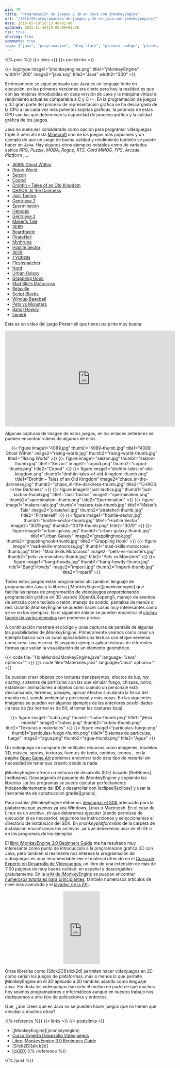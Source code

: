 ```yaml
---
pid: 79
title: "Programación de juegos y 3D en Java con jMonkeyEngine"
url: "/2015/05/programacion-de-juegos-y-3d-en-java-con-jmonkeyengine/"
date: 2015-05-09T10:18:40+02:00
updated: 2015-11-10T19:00:00+01:00
rss: true
sharing: true
comments: true
tags: ["java", "programacion", "blog-stack", "planeta-codigo", "planeta-linux"]
---
```


{{% post %}}
{{< links >}}
{{< postslinks >}}

{{< logotype image1="jmonkeyengine.png" title1="jMonkeyEngine" width1="200" image2="java.svg" title2="Java" width2="200" >}}

Erróneamente se sigue pensado que Java es un lenguaje lento en ejecución, en las primeras versiones era cierto pero hoy la realidad es que con las mejoras introducidas en cada versión de Java y la máquina virtual el rendimiento actual es comparable a C y C++. En la programación de juegos y 3D gran parte del proceso de representación gráfica se ha descargado de la CPU a las cada vez más potentes tarjetas gráficas, la potencia de estas GPU son las que determinan la capacidad de proceso gráfico y la calidad gráfica de los juegos.

Java no suele ser considerado como opción para programar videojuegos triple A pero ahí está [Minecraft](https://minecraft.net/) uno de los juegos más populares y un ejemplo de que un juego de buena calidad y rendimiento también se puede hacer en Java. Hay algunos otros ejemplos notables como de variados estilos _RPG_, _Puzzle_, _MOBA_, _Rogue_, _RTS_, _Card MMOG_, _FPS_, _Arcade_, _Platform_ ,...:

* [4089: Ghost Within](http://store.steampowered.com/app/329770/)
* [Rising World](https://www.rising-world.net/)
* [Seizon](https://play.google.com/store/apps/details?id=com.rampage.seizon)
* [Copod](http://herebeben.com/copod)
* [Drohtin – Tales of an Old Kingdom](http://drohtin.org/)
* [CHAOS: In the Darkness](http://4realms.net/News/)
* [Just Tactics](https://www.indiedb.com/games/just-tactics/)
* [Gentrieve 2](https://gentrieve.wordpress.com/)
* [Spermination](http://steamcommunity.com/sharedfiles/filedetails/?id=354610327)
* [Herodex](http://www.indiedb.com/games/herodex)
* [Gentrieve 2](https://gentrieve.wordpress.com/)
* [Maker’s Tale](https://www.indiedb.com/games/makers-tale/videos)
* [3089](http://store.steampowered.com/app/263360/)
* [Boardtastic](http://boardtastic.com/)
* [PirateHell](http://store.steampowered.com/app/321080)
* [Mythruna](http://mythruna.com/)
* [Hostile Sector](http://mindemia.com/hostilesector/)
* [3079](http://store.steampowered.com/app/259620/)
* [TYGRON](https://www.tygron.com/)
* [Fleshsnatcher](https://sourceforge.net/projects/fleshsnatcher/)
* [Nord](http://nordgame.com/)
* [Urban Galaxy](https://www.urbangalaxyonline.com/)
* [Grappling Hook](https://ghook.speedrungames.com/)
* [Mad Skills Motocross](http://www.madskillsmx.com/)
* [Betaville](http://betaville.net/)
* [Script Blocks](http://scriptblocks.com/)
* [Windup Baseball](http://jmonkeyengine.org/project/windup-baseball/)
* [Pets vs Monsters](https://www.petsvsmonsters.com/)
* [Bang! Howdy](http://www.banghowdy.com/)
* [Imperii](http://jmonkeyengine.org/project/imperii/)

Este es un vídeo del juego PirateHell que tiene una pinta muy buena:

<div class="media" style="text-align: center;">
	<iframe width="560" height="315" src="https://www.youtube.com/embed/ODjq7IUkwUg" frameborder="0" allowfullscreen></iframe>
</div>

Algunas capturas de imagen de estos juegos, en los enlaces anteriores se pueden encontrar vídeos de algunos de ellos.

<div class="media" style="text-align: center;">
	{{< figure
    	image1="4089.jpg" thumb1="4089-thumb.jpg" title1="4089: Ghost Within"
    	image2="rising-world.jpg" thumb2="rising-world-thumb.jpg" title2="Rising World" >}}
	{{< figure
    	image1="seizon.jpg" thumb1="seizon-thumb.jpg" title1="Seizon"
    	image2="copod.png" thumb2="copod-thumb.png" title2="Copod" >}}
	{{< figure
    	image1="drohtin-tales-of-old-kingdom.png" thumb1="drohtin-tales-of-old-kingdom-thumb.png" title1="Drohtin – Tales of an Old Kingdom"
    	image2="chaos_in-the-darkness.jpg" thumb2="chaos_in-the-darkness-thumb.jpg" title2="CHAOS: In the Darkness" >}}
	{{< figure
    	image1="just-tactics.jpg" thumb1="just-tactics-thumb.jpg" title1="Just Tactics"
    	image2="spermination.png" thumb2="spermination-thumb.png" title2="Spermination" >}}
	{{< figure
    	image1="makers-tale.jpg" thumb1="makers-tale-thumb.jpg" title1="Maker’s Tale"
    	image2="piratehell.jpg" thumb2="piratehell-thumb.jpg" title2="PirateHell" >}}
	{{< figure
    	image1="hostile-sector.jpg" thumb1="hostile-sector-thumb.jpg" title1="Hostile Sector"
    	image2="3079.png" thumb2="3079-thumb.png" title2="3079" >}}
	{{< figure
    	image1="urban-galaxy.jpg" thumb1="urban-galaxy-thumb.jpg" title1="Urban Galaxy"
    	image2="grapplinghook.jpg" thumb2="grapplinghook-thumb.jpg" title2="Grappling Hook" >}}
	{{< figure
    	image1="mad-skills-motocross.jpg" thumb1="mad-skills-motocross-thumb.jpg" title1="Mad Skills Motocross"
    	image2="pets-vs-monsters.jpg" thumb2="pets-vs-monsters-thumb.jpg" title2="Pets vs Monsters" >}}
	{{< figure
    	image1="bang-howdy.jpg" thumb1="bang-howdy-thumb.jpg" title1="Bang! Howdy"
    	image2="imperii.jpg" thumb2="imperii-thumb.jpg" title2="Imperii" >}}
</div>

Todos estos juegos están programados utilizando el lenguaje de programación Java y la librería [jMonkeyEngine][jmonkeyengine] que facilita las tareas de programación de videojuegos proporcionando programación gráfica en 3D usando [OpenGL][opengl], manejo de eventos de entrada como teclado o ratón, manejo de sonido, pantallas de menús o red. Usando jMonkeyEngine se pueden hacer cosas muy interesantes como se ve en los ejemplos. En el siguiente enlace se pueden encontrar el [código fuente de varios ejemplos](https://github.com/jMonkeyEngine/BookSamples/tree/master/src) que podemos probar.

A continuación mostraré el código y unas capturas de pantalla de algunas las posibilidades de jMonkeyEngine. Primeramente veamos como crear un ejemplo básico con un cubo aplicándole una textura con el que veremos como crear una escena. El segundo ejemplo aplica texturas de diferentes formas que varían la visualización de un elemento geométrico.

{{< code file="HolaMundoJMonkeyEngine.java" language="Java" options="" >}}
{{< code file="Materiales.java" language="Java" options="" >}}

Se pueden crear objetos con texturas transparentes, efectos de luz, _ray casting_, sistemas de partículas con las que simular fuego, chispas, polvo, establecer animaciones a objetos como cuando un personaje está descansando, terrenos, paisajes, aplicar efectos simulando la física del mundo real, sonido ambiental y posicional y más cosas. En las siguientes imágenes se pueden ver algunos ejemplos de las anteriores posibilidades (la tasa de _fps_ normal es de 60, al tomar las capturas baja).

<div class="media" style="text-align: center;">
	{{< figure
    	image1="cubo.png" thumb1="cubo-thumb.png" title1="¡Hola mundo!"
    	image2="cubos.png" thumb2="cubos-thumb.png" title2="Texturas y materiales" >}}
	{{< figure
    	image1="particulas-fuego.png" thumb1="particulas-fuego-thumb.png" title1="Sistemas de partículas, fuego"
    	image2="agua.png" thumb2="agua-thumb.png" title2="Agua" >}}
</div>

Un videojuego se compone de múltiples recursos como imágenes, modelos 3D, música, _sprites_, texturas, fuentes de texto, sonidos, iconos... en la página [Open Game Art](http://opengameart.org) podemos encontrar todo este tipo de material sin necesidad de tener que crearlo desde la nada.

jMonkeyEngine ofrece un entorno de desarrollo (IDE) basado [NetBeans][netbeans]. Descargando el paquete de jMonkeyEngine y copiando las librerías .jar los programas se puede ejecutar perfectamente independientemente del IDE y desarrollar con [eclipse][eclipse] y usar la [herramienta de construcción gradle][gradle].

Para instalar jMonkeyEngine debemos [descargar el SDK](http://jmonkeyengine.org/downloads/) adecuado para la plataforma que usemos ya sea Windows, Linux o Macintosh. En el caso de Linux es un archivo .sh que deberemos ejecutar (dando permisos de ejecución si es necesario), seguimos las instrucciones y seleccionamos el directorio de instalación del SDK. En _jmonkeyplatform/libs_ de la carpeta de instalación encontramos los archivos .jar que deberemos usar en el IDE o en los programas de los ejemplos.

El <a href="https://www.amazon.es/gp/product/1849516464/ref=as_li_ss_tl?ie=UTF8&camp=3626&creative=24822&creativeASIN=1849516464&linkCode=as2&tag=blobit-21">libro jMonkeyEngine 3.0 Beginners Guide</a><img src="https://ir-es.amazon-adsystem.com/e/ir?t=blobit-21&l=as2&o=30&a=1849516464" width="1" height="1" border="0" alt="" style="border:none !important; margin:0px !important;">
 me ha resultado muy interesante como punto de introducción a la programación gráfica 3D con Java, pero también si realmente nos interesa la programación de videojuegos es muy recomendable leer el material ofrecido en el [Curso de Experto en Desarrollo de Videojuegos](http://www.cedv.es/), un libro de una extensión de más de 1100 páginas de muy buena calidad, en español y descargables gratuitamente. En la [_wiki_ de jMonkeyEngine](http://wiki.jmonkeyengine.org/doku.php) se pueden encontrar [numerosos tutoriales para principiantes](http://wiki.jmonkeyengine.org/doku.php/jme3#tutorials_for_beginners), también numerosos artículos de nivel más avanzado y el [javadoc de la API](https://javadoc.jmonkeyengine.org/).

<div class="media-amazon" style="text-align: center;">
	<iframe src="https://rcm-eu.amazon-adsystem.com/e/cm?lt1=_blank&bc1=000000&IS2=1&bg1=FFFFFF&fc1=000000&lc1=0000FF&t=blobit-21&o=30&p=8&l=as4&m=amazon&f=ifr&ref=ss_til&asins=1849516464&internal=1" style="width:120px;height:240px;" scrolling="no" marginwidth="0" marginheight="0" frameborder="0"></iframe>
</div>

Otras librerías como [Slick2D][slick2d] permiten hacer videojuegos en 2D como serían los juegos de plataformas, más o menos lo que permite jMonkeyEngine en el 3D aplicado a 2D también usando como lenguaje Java. Sin duda los videojuegos han sido el motivo en parte de que muchos hoy seamos programadores e informáticos aunque en nuestro trabajo nos dediquemos a otro tipo de aplicaciones y entornos.

Que, ¿aún crees que en Java no se pueden hacer juegos que no tienen que envidiar a muchos otros?

{{% reference %}}
{{< links >}}
{{< postslinks >}}
* [jMonkeyEngine][jmonkeyengine]
* [Curso Experto Desarrollo Videojuegos](http://www.cedv.es./)
* <a href="https://www.amazon.es/gp/product/1849516464/ref=as_li_ss_tl?ie=UTF8&camp=3626&creative=24822&creativeASIN=1849516464&linkCode=as2&tag=blobit-21">Libro jMonkeyEngine 3.0 Beginners Guide</a><img src="https://ir-es.amazon-adsystem.com/e/ir?t=blobit-21&l=as2&o=30&a=1849516464" width="1" height="1" border="0" alt="" style="border:none !important; margin:0px !important;"><br>
* [Slick2D][slick2d]
* [libGDX](https://libgdx.badlogicgames.com/)
{{% /reference %}}

{{% /post %}}
